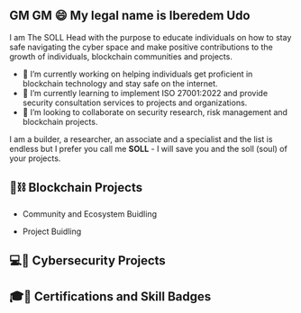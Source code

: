 ## GM GM 😄 My legal name is Iberedem Udo 

I am The SOLL Head with the purpose to educate individuals on how to stay safe navigating the cyber space and make positive contributions to the growth of individuals, blockchain communities and projects.

- 🔭 I’m currently working on helping individuals get proficient in blockchain technology and stay safe on the internet.
- 🌱 I’m currently learning to implement ISO 27001:2022 and provide security consultation services to projects and organizations.
- 👯 I’m looking to collaborate on security research, risk management and blockchain projects.

I am a builder, a researcher, an associate and a specialist and the list is endless but I prefer you call me **SOLL** - I will save you and the soll (soul) of your projects.

## 🧊⛓️ Blockchain Projects 
- Community and Ecosystem Buidling

- Project Buidling


## 💻🔐 Cybersecurity Projects


## 🎓🙍 Certifications and Skill Badges
<!--
**SOLL8348/SOLL8348** is a ✨ _special_ ✨ repository because its `README.md` (this file) appears on your GitHub profile.

Here are some ideas to get you started:
- 🤔 I’m looking for help with ...
- 💬 Ask me about ...
- 📫 How to reach me: ...
- 😄 Pronouns: ...
- ⚡ Fun fact: ...
-->
